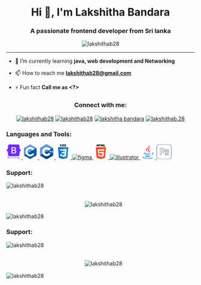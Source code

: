 <h1 align="center">Hi 👋, I'm Lakshitha Bandara</h1>
<h3 align="center">A passionate frontend developer from Sri lanka</h3>

<p align="center"> <img src="https://komarev.com/ghpvc/?username=lakshithab28&label=Profile%20views&color=0e75b6&style=flat" alt="lakshithab28" /> </p>

---
- 🌱 I’m currently learning **java, web development and Networking**

- 📫 How to reach me **lakshithab28@gmail.com**

- ⚡ Fun fact **Call me as <?>**

<h3 align="center">Connect with me:</h3>
<p align="center">
<a href="https://twitter.com/lakshithab28" target="blank"><img align="center" src="https://raw.githubusercontent.com/rahuldkjain/github-profile-readme-generator/master/src/images/icons/Social/twitter.svg" alt="lakshithab28" height="30" width="40" /></a>
<a href="https://linkedin.com/in/lakshithab28" target="blank"><img align="center" src="https://raw.githubusercontent.com/rahuldkjain/github-profile-readme-generator/master/src/images/icons/Social/linked-in-alt.svg" alt="lakshithab28" height="30" width="40" /></a>
<a href="https://fb.com/lakshitha bandara" target="blank"><img align="center" src="https://raw.githubusercontent.com/rahuldkjain/github-profile-readme-generator/master/src/images/icons/Social/facebook.svg" alt="lakshitha bandara" height="30" width="40" /></a>
<a href="https://instagram.com/lakshithab.28" target="blank"><img align="center" src="https://raw.githubusercontent.com/rahuldkjain/github-profile-readme-generator/master/src/images/icons/Social/instagram.svg" alt="lakshithab.28" height="30" width="40" /></a>
</p>

<h3 align="left">Languages and Tools:</h3>
<p align="left"> <a href="https://getbootstrap.com" target="_blank" rel="noreferrer"> <img src="https://raw.githubusercontent.com/devicons/devicon/master/icons/bootstrap/bootstrap-plain-wordmark.svg" alt="bootstrap" width="40" height="40"/> </a> <a href="https://www.cprogramming.com/" target="_blank" rel="noreferrer"> <img src="https://raw.githubusercontent.com/devicons/devicon/master/icons/c/c-original.svg" alt="c" width="40" height="40"/> </a> <a href="https://www.w3schools.com/cpp/" target="_blank" rel="noreferrer"> <img src="https://raw.githubusercontent.com/devicons/devicon/master/icons/cplusplus/cplusplus-original.svg" alt="cplusplus" width="40" height="40"/> </a> <a href="https://www.w3schools.com/css/" target="_blank" rel="noreferrer"> <img src="https://raw.githubusercontent.com/devicons/devicon/master/icons/css3/css3-original-wordmark.svg" alt="css3" width="40" height="40"/> </a> <a href="https://www.figma.com/" target="_blank" rel="noreferrer"> <img src="https://www.vectorlogo.zone/logos/figma/figma-icon.svg" alt="figma" width="40" height="40"/> </a> <a href="https://www.w3.org/html/" target="_blank" rel="noreferrer"> <img src="https://raw.githubusercontent.com/devicons/devicon/master/icons/html5/html5-original-wordmark.svg" alt="html5" width="40" height="40"/> </a> <a href="https://www.adobe.com/in/products/illustrator.html" target="_blank" rel="noreferrer"> <img src="https://www.vectorlogo.zone/logos/adobe_illustrator/adobe_illustrator-icon.svg" alt="illustrator" width="40" height="40"/> </a> <a href="https://www.java.com" target="_blank" rel="noreferrer"> <img src="https://raw.githubusercontent.com/devicons/devicon/master/icons/java/java-original.svg" alt="java" width="40" height="40"/> </a> <a href="https://www.photoshop.com/en" target="_blank" rel="noreferrer"> <img src="https://raw.githubusercontent.com/devicons/devicon/master/icons/photoshop/photoshop-line.svg" alt="photoshop" width="40" height="40"/> </a> </p>

<h3 align="left">Support:</h3>
<p><a href="https://www.buymeacoffee.com/lakshithab28"> <img align="left" src="https://cdn.buymeacoffee.com/buttons/v2/default-yellow.png" height="50" width="210" alt="lakshithab28" /></a></p><br><br>

<p><img align="center" src="https://github-readme-stats.vercel.app/api/top-langs?username=lakshithab28&show_icons=true&locale=en&layout=compact" alt="lakshithab28" /></p>

<p><img align="center" src="https://github-readme-streak-stats.herokuapp.com/?user=lakshithab28&" alt="lakshithab28" /></p>

<h3 align="left">Support:</h3>
<p><a href="https://www.buymeacoffee.com/lakshithab28"> <img align="left" src="https://cdn.buymeacoffee.com/buttons/v2/default-yellow.png" height="50" width="210" alt="lakshithab28" /></a></p><br><br>

<p><img align="center" src="https://github-readme-stats.vercel.app/api/top-langs?username=lakshithab28&show_icons=true&locale=en&layout=compact" alt="lakshithab28" /></p>

<p><img align="center" src="https://github-readme-streak-stats.herokuapp.com/?user=lakshithab28&" alt="lakshithab28" /></p>
